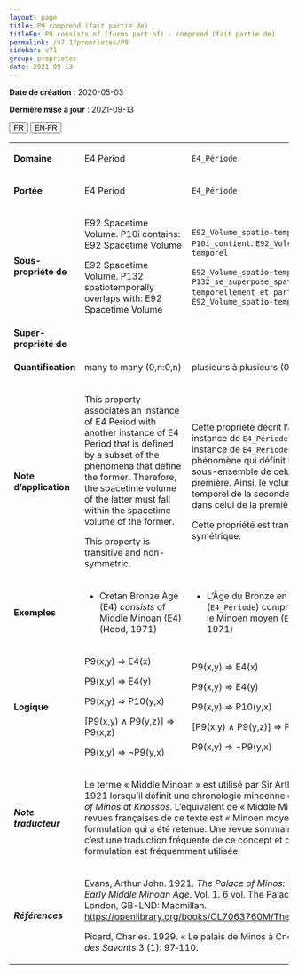 ```yaml
---
layout: page
title: P9 comprend (fait partie de)
titleEn: P9 consists of (forms part of) - comprend (fait partie de)
permalink: /v7.1/proprietes/P9
sidebar: v71
group: proprietes
date: 2021-09-13
---
```


**Date de création** : 2020-05-03

**Dernière mise à jour** : 2021-09-13

<div class="lang-buttons">
  <button id="fr" class="activate">FR</button>
  <button id="en-fr">EN-FR</button>
</div>

<table>
	<tbody>
	<tr>
		<td><strong>Domaine</strong></td>
		<td class="en"><p>E4 Period</p>
				</td>
			<td><p><code class="language-plaintext highlighter-rouge">E4_Période</code> </p>
				</td>
			</tr>
		<tr>
		<td><strong>Portée</strong></td>
		<td class="en"><p>E4 Period</p>
				</td>
			<td><p><code class="language-plaintext highlighter-rouge">E4_Période</code> </p>
				</td>
			</tr>
		<tr>
		<td><strong>Sous-propriété de</strong></td>
		<td class="en"><p>E92 Spacetime Volume. P10i contains: E92 Spacetime Volume</p>
				<p>E92 Spacetime Volume. P132 spatiotemporally overlaps with: E92 Spacetime Volume</p>
				</td>
			<td><p><code class="language-plaintext highlighter-rouge">E92_Volume_spatio-temporel</code>. <code class="language-plaintext highlighter-rouge">P10i_contient</code>: <code class="language-plaintext highlighter-rouge">E92_Volume_spatio-temporel</code> </p>
				<p><code class="language-plaintext highlighter-rouge">E92_Volume_spatio-temporel</code>. <code class="language-plaintext highlighter-rouge">P132_se_superpose_spatio-temporellement_et_partiellement</code>: <code class="language-plaintext highlighter-rouge">E92_Volume_spatio-temporel</code>   </p>
				</td>
			</tr>
		<tr>
		<td><strong>Super-propriété de</strong></td>
		<td class="en"><p></p>
				</td>
			<td><p></p>
				</td>
			</tr>
		<tr>
		<td><strong>Quantification</strong></td>
		<td class="en"><p>many to many (0,n:0,n)</p>
				</td>
			<td><p>plusieurs à plusieurs (0,n:0,n)</p>
				</td>
			</tr>
		<tr>
		<td><strong>Note d’application</strong></td>
		<td class="en"><p>This property associates an instance of E4 Period with another instance of E4 Period that is defined by a subset of the phenomena that define the former. Therefore, the spacetime volume of the latter must fall within the spacetime volume of the former.</p>
				<p></p>
				<p>This property is transitive and non-symmetric.</p>
				</td>
			<td><p>Cette propriété décrit l’association d’une instance de <code class="language-plaintext highlighter-rouge">E4_Période</code> avec une autre instance de <code class="language-plaintext highlighter-rouge">E4_Période</code> lorsque le phénomène qui définit la seconde est un sous-ensemble de celui qui définit la première. Ainsi, le volume spatio-temporel de la seconde doit être compris dans celui de la première. </p>
				<p></p>
				<p>Cette propriété est transitive et non-symétrique. </p>
				</td>
			</tr>
		<tr>
		<td><strong>Exemples</strong></td>
		<td class="en"><ul><li><p>Cretan Bronze Age (E4) <em>consists</em> of Middle Minoan (E4) (Hood, 1971)</p>
				</li>
						</ul></td>
			<td><ul><li><p>L’Âge du Bronze en Crète (<code class="language-plaintext highlighter-rouge">E4_Période</code>) comprend (<code class="language-plaintext highlighter-rouge">P9_comprend</code>) le Minoen moyen (<code class="language-plaintext highlighter-rouge">E4_Période</code>) (Hood, 1971)</p>
				</li>
						</ul></td>
			</tr>
		<tr>
		<td><strong>Logique</strong></td>
		<td class="en"><p>P9(x,y) ⇒ E4(x)</p>
				<p>P9(x,y) ⇒ E4(y)</p>
				<p>P9(x,y) ⇒ P10(y,x)</p>
				<p>[P9(x,y) ∧ P9(y,z)] ⇒ P9(x,z)</p>
				<p>P9(x,y) ⇒ ¬P9(y,x)</p>
				</td>
			<td><p>P9(x,y) ⇒ E4(x)</p>
				<p>P9(x,y) ⇒ E4(y)</p>
				<p>P9(x,y) ⇒ P10(y,x)</p>
				<p>[P9(x,y) ∧ P9(y,z)] ⇒ P9(x,z)</p>
				<p>P9(x,y) ⇒ ¬P9(y,x)</p>
				</td>
			</tr>
		<tr>
		<td><strong><em>Note traducteur</em></strong></td>
		<td colspan="2"><p>Le terme « Middle Minoan » est utilisé par Sir Arthur John Evans en 1921 lorsqu’il définit une chronologie minoenne dans <em>The Palace of Minos at Knossos</em>. L’équivalent de  « Middle Minoan » dans les revues françaises de ce texte est  « Minoen moyen » et c’est cette formulation qui a été retenue. Une revue sommaire a confirmé que c’est une traduction fréquente de ce concept et que cette formulation est fréquemment utilisée. </p>
				</td>
			</tr>
		<tr>
		<td><strong><em>Références</em></strong></td>
		<td colspan="2"><p>Evans, Arthur John. 1921. <em>The Palace of Minos: The Neolithic and Early Middle Minoan Age</em>. Vol. 1. 6 vol. The Palace of Minos. London, GB-LND: Macmillan. <a href="https://openlibrary.org/books/OL7063760M/The_palace_of_Minos"><span class="underline">https://openlibrary.org/books/OL7063760M/The_palace_of_Minos</span></a>.</p>
				<p>Picard, Charles. 1929. « Le palais de Minos à Cnossos ». <em>Journal des Savants</em> 3 (1): 97‑110.</p>
				</td>
			</tr>
		</tbody>
	</table>
	